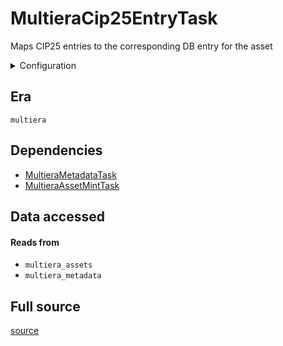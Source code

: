# MultieraCip25EntryTask
Maps CIP25 entries to the corresponding DB entry for the asset


<details>
    <summary>Configuration</summary>

```rust
#[derive(Debug, Clone, Copy, serde::Deserialize, serde::Serialize)]
pub struct EmptyConfig {}

```
</details>


## Era
` multiera `

## Dependencies

   * [MultieraMetadataTask](./MultieraMetadataTask)
   * [MultieraAssetMintTask](./MultieraAssetMintTask)


## Data accessed
#### Reads from

   * ` multiera_assets `
   * ` multiera_metadata `


## Full source
[source](https://github.com/dcSpark/carp/tree/main/indexer/tasks/src/multiera/multiera_cip25entry.rs)
